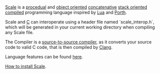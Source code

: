 [Scale](https://github.com/StonkDragon/Scale) is a [procedual](https://en.wikipedia.org/wiki/Procedural_programming) and [object oriented](https://en.wikipedia.org/wiki/Object-oriented_programming) [concatenative](https://en.wikipedia.org/wiki/Concatenative_programming) [stack oriented](https://en.wikipedia.org/wiki/Stack-oriented_programming) [compiled](https://en.wikipedia.org/wiki/Compiler) programming language inspired by [Lua](https://www.lua.org/) and [Porth](https://gitlab.com/tsoding/porth).

Scale and [C](https://en.wikipedia.org/wiki/C_(programming_language)) can interoperate using a header file named `scale_interop.h`, which will be generated in your current working directory when compiling any Scale file.

The Compiler is a [source-to-source compiler](https://en.wikipedia.org/wiki/Source-to-source_compiler), as it converts your source code to valid C code, that is then compiled by [Clang](https://en.wikipedia.org/wiki/Clang).

Language features can be found [here](./features.md).

[How to install Scale](./install.md).
